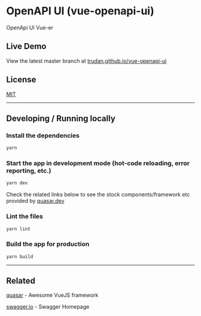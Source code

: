 # OpenAPI UI (vue-openapi-ui)

OpenApi UI Vue-er


## Live Demo

View the latest master branch at [trudan.github.io/vue-openapi-ui](https://trudan.github.io/vue-openapi-ui/)


## License

[MIT](https://choosealicense.com/licenses/mit/)


---
## Developing / Running locally


### Install the dependencies
```bash
yarn
```

### Start the app in development mode (hot-code reloading, error reporting, etc.)
```bash
yarn dev
```

Check the related links below to see the stock components/framework etc provided by [quasar.dev](https://quasar.dev/)

### Lint the files
```bash
yarn lint
```

### Build the app for production
```bash
yarn build
```

---
## Related

[quasar](https://quasar.dev/) - Awesome VueJS framework

[swagger.io](https://swagger.io/) - Swagger Homepage


